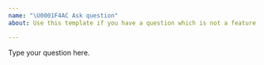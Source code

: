 ```yaml
---
name: "\U0001F4AC Ask question"
about: Use this template if you have a question which is not a feature request nor bug report.

---
```


<!--
Thank you for taking the time to ask us a question.
-->

Type your question here.
